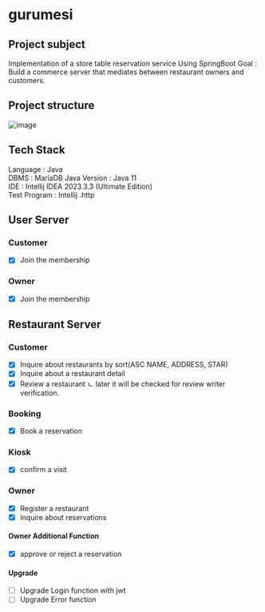 # gurumesi

## Project subject 
Implementation of a store table reservation service Using SpringBoot
Goal : Build a commerce server that mediates between restaurant owners and customers.

## Project structure
![image](https://user-images.githubusercontent.com/94863168/230899776-2b5ff4d8-5a94-4e2a-a4f6-44ae13a4dc50.png)

## Tech Stack
Language : Java  
DBMS : MariaDB
Java Version : Java 11  
IDE : Intellij IDEA 2023.3.3 (Ultimate Edition)  
Test Program : Intellij .http  

## User Server
### Customer
- [x]  Join the membership

### Owner
- [x]  Join the membership

##  Restaurant Server
### Customer
- [x] Inquire about restaurants by sort(ASC NAME, ADDRESS, STAR)
- [x] Inquire about a restaurant detail
- [x] Review a restaurant
       ㄴ later it will be checked for review writer verification.

### Booking
- [x] Book a reservation

### Kiosk
- [x] confirm a visit

### Owner
- [x] Register a restaurant
- [x] Inquire about reservations

#### Owner Additional Function
- [x] approve or reject a reservation

#### Upgrade
- [ ] Upgrade Login function with jwt
- [ ] Upgrade Error function 
